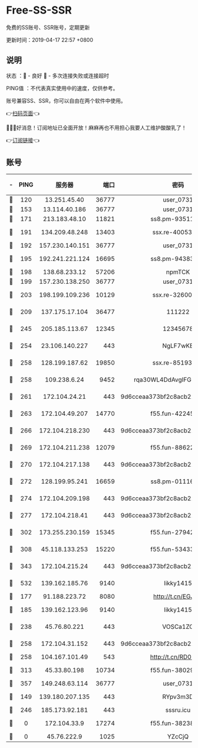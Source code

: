 # Free-SS-SSR

免费的SS账号、SSR账号，定期更新

更新时间：2019-04-17 22:57 +0800

## 说明

状态     ：🙂 - 良好 🙁 - 多次连接失败或连接超时

PING值   ：不代表真实使用中的速度，仅供参考。

账号兼容SS、SSR，你可以自由在两个软件中使用。

👉[扫码页面](https://liesauer.github.io/Free-SS-SSR/)👈

🎉🎉🎉好消息！订阅地址已全面开放！麻麻再也不用担心我要人工维护酸酸乳了！

👉[订阅链接](https://www.liesauer.net/yogurt/subscribe?ACCESS_TOKEN=DAYxR3mMaZAsaqUb)👈

## 账号

|-|PING|服务器|端口|密码|加密方式|区域|
|:----:|:----:|:-----:|-----:|:----:|:----:|:----:|
|🙂|120|13.251.45.40|36777|user_0731|chacha20|SG|
|🙂|153|13.114.40.186|36777|user_0731|chacha20|JP|
|🙂|171|213.183.48.10|11821|ss8.pm-93511134|rc4-md5|RU|
|🙂|191|134.209.48.248|13403|ssx.re-40053227|aes-256-cfb|US|
|🙂|192|157.230.140.151|36777|user_0731|chacha20|US|
|🙂|195|192.241.221.124|16695|ss8.pm-94383396|aes-256-cfb|US|
|🙂|198|138.68.233.12|57206|npmTCK|rc4-md5|US|
|🙂|199|157.230.138.250|36777|user_0731|chacha20|US|
|🙂|203|198.199.109.236|10129|ssx.re-32600039|aes-256-cfb|US|
|🙂|209|137.175.17.104|36477|111222|aes-256-cfb|US|
|🙂|245|205.185.113.67|12345|12345678|aes-256-cfb|US|
|🙂|254|23.106.140.227|443|NgLF7wKB|aes-256-cfb|US|
|🙂|258|128.199.187.62|19850|ssx.re-85193489|aes-256-cfb|SG|
|🙂|258|109.238.6.24|9452|rqa30WL4DdAvgIFG6Fs3znzTa|aes-256-cfb|FR|
|🙂|261|172.104.24.21|443|9d6cceaa373bf2c8acb22e60b6a58be6|aes-256-cfb|US|
|🙂|263|172.104.49.207|14770|f55.fun-42245858|aes-256-cfb|SG|
|🙂|266|172.104.218.230|443|9d6cceaa373bf2c8acb22e60b6a58be6|aes-256-cfb|US|
|🙂|269|172.104.211.238|12079|f55.fun-88622379|aes-256-cfb|US|
|🙂|270|172.104.217.138|443|9d6cceaa373bf2c8acb22e60b6a58be6|aes-256-cfb|US|
|🙂|272|128.199.95.241|16659|ss8.pm-01116190|aes-256-cfb|SG|
|🙂|274|172.104.209.198|443|9d6cceaa373bf2c8acb22e60b6a58be6|aes-256-cfb|US|
|🙂|277|172.104.218.41|443|9d6cceaa373bf2c8acb22e60b6a58be6|aes-256-cfb|US|
|🙂|302|173.255.230.159|15345|f55.fun-27942756|aes-256-cfb|US|
|🙂|308|45.118.133.253|15220|f55.fun-53433183|aes-256-cfb|SG|
|🙂|343|172.104.215.24|443|9d6cceaa373bf2c8acb22e60b6a58be6|aes-256-cfb|US|
|🙂|532|139.162.185.76|9140|likky1415|aes-256-cfb|DE|
|🙂|177|91.188.223.72|8080|http://t.cn/EGJIyrl|rc4-md5|RU|
|🙂|185|139.162.123.96|9140|likky1415|aes-256-cfb|JP|
|🙂|238|45.76.80.221|443|VOSCa1ZG|aes-256-cfb|DE|
|🙂|258|172.104.31.152|443|9d6cceaa373bf2c8acb22e60b6a58be6|aes-256-cfb|US|
|🙂|258|104.167.101.49|543|http://t.cn/RD0D7sx|rc4-md5|CA|
|🙂|313|45.33.80.198|10734|f55.fun-38029419|aes-256-cfb|US|
|🙂|357|149.248.63.114|36777|user_0731|chacha20|CA|
|🙁|149|139.180.207.135|443|RYpv3m3D|aes-256-cfb|JP|
|🙁|246|185.173.92.181|443|sssru.icu|rc4-md5|RU|
|🙁|0|172.104.33.9|17274|f55.fun-38238921|aes-256-cfb|SG|
|🙁|0|45.76.222.9|1025|YZcCjQ|rc4-md5|JP|
